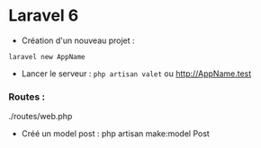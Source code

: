 # Laravel 6

- Création d'un nouveau projet :
```shell
laravel new AppName
```
- Lancer le serveur :
``php artisan valet`` ou http://AppName.test

### Routes :
./routes/web.php

- Créé un model post :
php artisan make:model Post